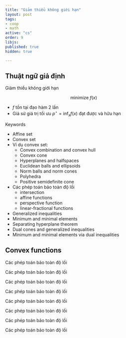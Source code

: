 ```yaml
---
title: "Giảm thiểu không giới hạn"
layout: post
tags:
- coop
- math
active: "cs"
order: 9
libjs: 
published: true
hidden: true

---
```

## Thuật ngữ giả định

<div class = "admonition definition"  >
<p class="admonition-title">Giảm thiểu không giới hạn</p>

$$
\text { minimize } f(x)
$$

- $f$ tồn tại đạo hàm 2 lần
- Giả sử giá trị tối ưu $p^{\star}=\inf _{x} f(x)$ đạt được và hữu hạn
   
</div>

<div class = "admonition definition" markdown="1" >
<p class="admonition-title">Keywords</p>

- Affine set
- Convex set
- Ví dụ convex set:
    - Convex combination and convex hull
    - Convex cone
    - Hyperplanes and halfspaces
    - Euclidean balls and ellipsoids
    - Norm balls and norm cones
    - Polyhedra
    - Positive semidefinite cone
- Các phép toán bảo toàn độ lồi
    - intersection
    - affine functions
    - perspective function
    - linear-fractional functions
- Generalized inequalities
- Minimum and minimal elements
- Separating hyperplane theorem
- Dual cones and generalized inequalities
- Minimum and minimal elements via dual inequalities


</div>

## Convex functions

<div class = "admonition definition" markdown="1">
<p class="admonition-title">Các phép toán bảo toàn độ lồi</p>

</div>

<div class = "admonition definition" markdown="1">
<p class="admonition-title">Các phép toán bảo toàn độ lồi</p>

</div>


<div class = "admonition definition" markdown="1">
<p class="admonition-title">Các phép toán bảo toàn độ lồi</p>

</div>


<div class = "admonition definition" markdown="1">
<p class="admonition-title">Các phép toán bảo toàn độ lồi</p>

</div>

<div class = "admonition definition" markdown="1">
<p class="admonition-title">Các phép toán bảo toàn độ lồi</p>

</div>

<div class = "admonition definition" markdown="1">
<p class="admonition-title">Các phép toán bảo toàn độ lồi</p>

</div>

<div class = "admonition definition" markdown="1">
<p class="admonition-title">Các phép toán bảo toàn độ lồi</p>

</div>

<div class = "admonition definition" markdown="1">
<p class="admonition-title">Các phép toán bảo toàn độ lồi</p>

</div>
